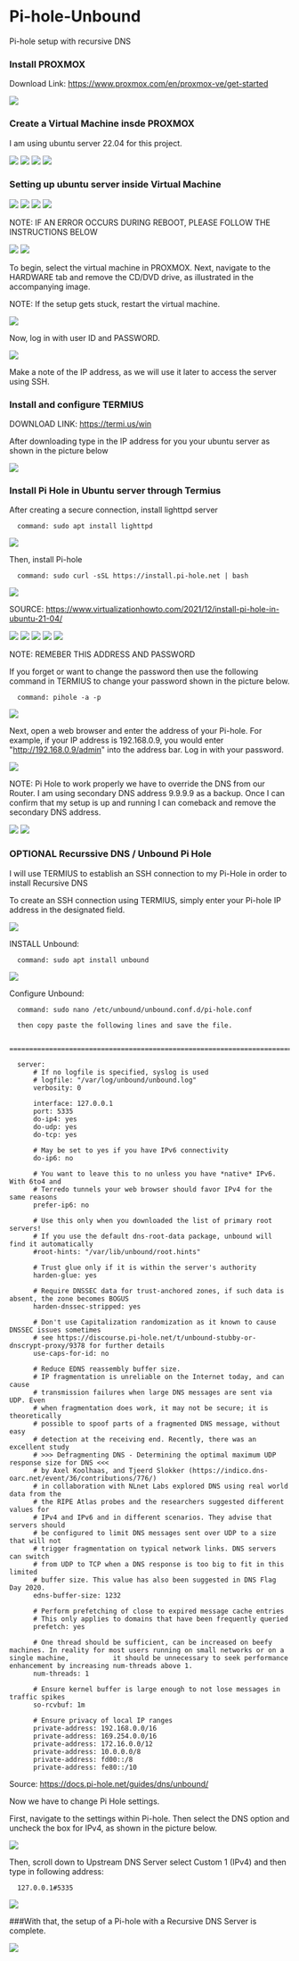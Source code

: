 # Pi-hole-Unbound
Pi-hole setup with recursive DNS


### Install PROXMOX 

Download Link: https://www.proxmox.com/en/proxmox-ve/get-started

<img src="/piHole Setup/1.JPG">


### Create a Virtual Machine insde PROXMOX

I am using ubuntu server 22.04 for this project. 

<img src="/piHole Setup/2.JPG">

<img src="/piHole Setup/3.JPG">

<img src="/piHole Setup/4.JPG">

<img src="/piHole Setup/5.JPG">


### Setting up ubuntu server inside Virtual Machine


<img src="/piHole Setup/6.1.JPG">

<img src="/piHole Setup/6.2.JPG">

<img src="/piHole Setup/6.3.JPG">

<img src="/piHole Setup/6.4.JPG">

NOTE: IF AN ERROR OCCURS DURING REBOOT, PLEASE FOLLOW THE INSTRUCTIONS BELOW

<img src="/piHole Setup/6.5 error.JPG">

<img src="/piHole Setup/6.6.JPG">

To begin, select the virtual machine in PROXMOX. Next, navigate to the HARDWARE tab and remove the CD/DVD drive, as illustrated in the accompanying image.

NOTE: If the setup gets stuck, restart the virtual machine.

<img src="/piHole Setup/6.7 (do a restart if setup get stuck).JPG">

Now, log in with user ID and PASSWORD.

<img src="/piHole Setup/6.10.JPG">

Make a note of the IP address, as we will use it later to access the server using SSH.


### Install and configure TERMIUS 

DOWNLOAD LINK: https://termi.us/win

After downloading type in the IP address for you your ubuntu server as shown in the picture below

<img src="/termius.JPG">

### Install Pi Hole in Ubuntu server through Termius

After creating a secure connection, install lighttpd server
      
      command: sudo apt install lighttpd
      
<img src="/piHole Setup/7.1.JPG">

Then, install Pi-hole
      
      command: sudo curl -sSL https://install.pi-hole.net | bash

<img src="/piHole Setup/7.2.JPG">

SOURCE: https://www.virtualizationhowto.com/2021/12/install-pi-hole-in-ubuntu-21-04/ 

<img src="/piHole Setup/7.3.JPG">
<img src="/piHole Setup/7.4.JPG">
<img src="/piHole Setup/7.5.JPG">
<img src="/piHole Setup/7.6.JPG">
<img src="/piHole Setup/7.7.JPG">

NOTE: REMEBER THIS ADDRESS AND PASSWORD 

If you forget or want to change the password then use the following command in TERMIUS to change your password shown in the picture below.

      command: pihole -a -p

<img src="/piHole Setup/7.8.JPG">

Next, open a web browser and enter the address of your Pi-hole. For example, if your IP address is 192.168.0.9, you would enter "http://192.168.0.9/admin" into the address bar. Log in with your password.

<img src="/piHole Setup/7.9.JPG">

NOTE: Pi Hole to work properly we have to override the DNS from our Router. 
      I am using secondary DNS address 9.9.9.9 as a backup. Once I can confirm that my setup is up and running I can comeback and remove the secondary DNS
      address. 
      
<img src="/piHole Setup/7.10.JPG">

<img src="/piHole Setup/9.JPG">

### OPTIONAL Recurssive DNS / Unbound Pi Hole

I will use TERMIUS to establish an SSH connection to my Pi-Hole in order to install Recursive DNS

To create an SSH connection using TERMIUS, simply enter your Pi-hole IP address in the designated field.

<img src="/piHole Setup/7.1.JPG">

INSTALL Unbound: 
      
      command: sudo apt install unbound   

<img src="/piHole Setup/8.1.JPG">

Configure Unbound: 
      
      command: sudo nano /etc/unbound/unbound.conf.d/pi-hole.conf
      
      then copy paste the following lines and save the file.
      
      ===============================================================================================================================================
      
      server:
          # If no logfile is specified, syslog is used
          # logfile: "/var/log/unbound/unbound.log"
          verbosity: 0

          interface: 127.0.0.1
          port: 5335
          do-ip4: yes
          do-udp: yes
          do-tcp: yes

          # May be set to yes if you have IPv6 connectivity
          do-ip6: no

          # You want to leave this to no unless you have *native* IPv6. With 6to4 and
          # Terredo tunnels your web browser should favor IPv4 for the same reasons
          prefer-ip6: no

          # Use this only when you downloaded the list of primary root servers!
          # If you use the default dns-root-data package, unbound will find it automatically
          #root-hints: "/var/lib/unbound/root.hints"

          # Trust glue only if it is within the server's authority
          harden-glue: yes

          # Require DNSSEC data for trust-anchored zones, if such data is absent, the zone becomes BOGUS
          harden-dnssec-stripped: yes

          # Don't use Capitalization randomization as it known to cause DNSSEC issues sometimes
          # see https://discourse.pi-hole.net/t/unbound-stubby-or-dnscrypt-proxy/9378 for further details
          use-caps-for-id: no

          # Reduce EDNS reassembly buffer size.
          # IP fragmentation is unreliable on the Internet today, and can cause
          # transmission failures when large DNS messages are sent via UDP. Even
          # when fragmentation does work, it may not be secure; it is theoretically
          # possible to spoof parts of a fragmented DNS message, without easy
          # detection at the receiving end. Recently, there was an excellent study
          # >>> Defragmenting DNS - Determining the optimal maximum UDP response size for DNS <<<
          # by Axel Koolhaas, and Tjeerd Slokker (https://indico.dns-oarc.net/event/36/contributions/776/)
          # in collaboration with NLnet Labs explored DNS using real world data from the
          # the RIPE Atlas probes and the researchers suggested different values for
          # IPv4 and IPv6 and in different scenarios. They advise that servers should
          # be configured to limit DNS messages sent over UDP to a size that will not
          # trigger fragmentation on typical network links. DNS servers can switch
          # from UDP to TCP when a DNS response is too big to fit in this limited
          # buffer size. This value has also been suggested in DNS Flag Day 2020.
          edns-buffer-size: 1232

          # Perform prefetching of close to expired message cache entries
          # This only applies to domains that have been frequently queried
          prefetch: yes

          # One thread should be sufficient, can be increased on beefy machines. In reality for most users running on small networks or on a single machine,           it should be unnecessary to seek performance enhancement by increasing num-threads above 1.
          num-threads: 1

          # Ensure kernel buffer is large enough to not lose messages in traffic spikes
          so-rcvbuf: 1m

          # Ensure privacy of local IP ranges
          private-address: 192.168.0.0/16
          private-address: 169.254.0.0/16
          private-address: 172.16.0.0/12
          private-address: 10.0.0.0/8
          private-address: fd00::/8
          private-address: fe80::/10
          
 Source: https://docs.pi-hole.net/guides/dns/unbound/
 
 Now we have to change Pi Hole settings. 
 
 First, navigate to the settings within Pi-hole. Then select the DNS option and uncheck the box for IPv4, as shown in the picture below.
 
 <img src="/piHole Setup/8.5.JPG">
 
 Then, scroll down to Upstream DNS Server select Custom 1 (IPv4) and then type in following address:
      
      127.0.0.1#5335
 
 <img src="/piHole Setup/8.6.JPG">
 
 ###With that, the setup of a Pi-hole with a Recursive DNS Server is complete. 
 
 <img src="/piHole Setup/9.JPG">
 
  
 
 
